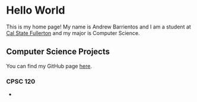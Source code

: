 # Hello World

This is my home page! My name is Andrew Barrientos and I am a student at [Cal State Fullerton](http://www.fullerton.edu/) and my major is Computer Science.

## Computer Science Projects

You can find my GitHub page [here](http://github.com/andrewbarrientos).

### CPSC 120

*